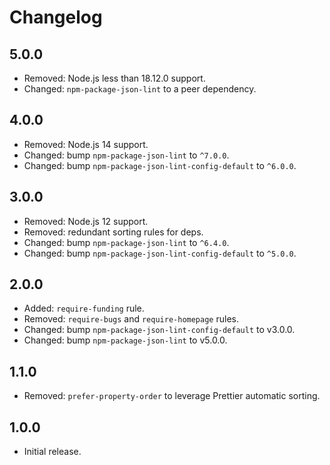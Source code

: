 # Changelog

## 5.0.0

- Removed: Node.js less than 18.12.0 support.
- Changed: `npm-package-json-lint` to a peer dependency.

## 4.0.0

- Removed: Node.js 14 support.
- Changed: bump `npm-package-json-lint` to `^7.0.0`.
- Changed: bump `npm-package-json-lint-config-default` to `^6.0.0`.

## 3.0.0

- Removed: Node.js 12 support.
- Removed: redundant sorting rules for deps.
- Changed: bump `npm-package-json-lint` to `^6.4.0`.
- Changed: bump `npm-package-json-lint-config-default` to `^5.0.0`.

## 2.0.0

- Added: `require-funding` rule.
- Removed: `require-bugs` and `require-homepage` rules.
- Changed: bump `npm-package-json-lint-config-default` to v3.0.0.
- Changed: bump `npm-package-json-lint` to v5.0.0.

## 1.1.0

- Removed: `prefer-property-order` to leverage Prettier automatic sorting.

## 1.0.0

- Initial release.
